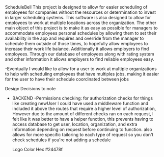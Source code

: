 ScheduleBell
This project is designed to allow for easier scheduling of employees for companies without the resources or determination to invest in larger scheduling systems. This software is also designed to allow for employees to work at multiple locations across the organization. The other main object of this project is to make it as easy as possible for managers to accommodate employees personal schedules by allowing them to set their availability in the app and requires and override from the manager to schedule them outside of those times, to hopefully allow employees to increase their work life balance. Additionally it allows employers to find employees. Through our database of employees along with rating system and other information it allows employers to find reliable employees easy.

-Eventually I would like to allow for a user to work at multiple organizations to help with scheduling employees that have multiples jobs, making it easier for the user to have their schedule coordinated between jobs

Design Decisions to note

- BACKEND
  -Permissions checking:
  for authorization checks for things like creating newUser I could have used a middleware function and included it above the routes that require a higher level of authorization, However due to the amount of different checks ran on each request, I felt like it was better to have a helper function, this prevents having to access database to get user, location, organization, and extra information depending on request before continuing to function. also allows for more specific tailoring to each type of request so you don't check schedules if you're not adding a schedule

  Logo Color Hex #24478f
